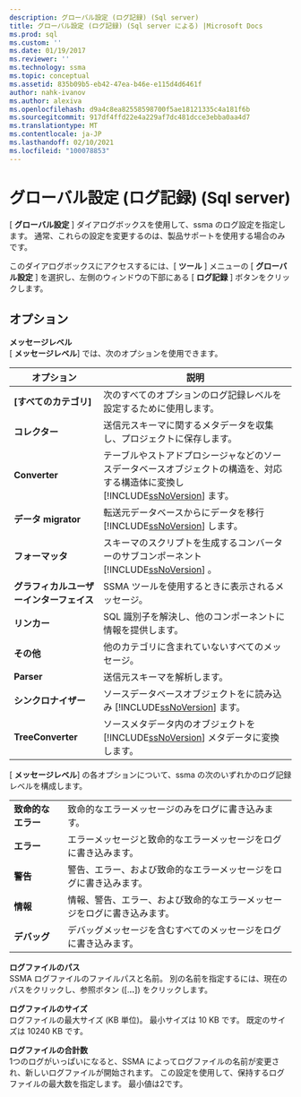 ```yaml
---
description: グローバル設定 (ログ記録) (Sql server)
title: グローバル設定 (ログ記録) (Sql server による) |Microsoft Docs
ms.prod: sql
ms.custom: ''
ms.date: 01/19/2017
ms.reviewer: ''
ms.technology: ssma
ms.topic: conceptual
ms.assetid: 835b09b5-eb42-47ea-b46e-e115d4d6461f
author: nahk-ivanov
ms.author: alexiva
ms.openlocfilehash: d9a4c8ea82558598700f5ae18121335c4a181f6b
ms.sourcegitcommit: 917df4ffd22e4a229af7dc481dcce3ebba0aa4d7
ms.translationtype: MT
ms.contentlocale: ja-JP
ms.lasthandoff: 02/10/2021
ms.locfileid: "100078853"
---
```

# <a name="global-settings-logging-accesstosql"></a>グローバル設定 (ログ記録) (Sql server)
[ **グローバル設定** ] ダイアログボックスを使用して、ssma のログ設定を指定します。 通常、これらの設定を変更するのは、製品サポートを使用する場合のみです。  
  
このダイアログボックスにアクセスするには、[ **ツール** ] メニューの [ **グローバル設定** ] を選択し、左側のウィンドウの下部にある [ **ログ記録** ] ボタンをクリックします。  
  
## <a name="options"></a>オプション  
**メッセージレベル**  
[ **メッセージレベル**] では、次のオプションを使用できます。  
  
|オプション|説明|  
|----------|---------------|  
|**[すべてのカテゴリ]**|次のすべてのオプションのログ記録レベルを設定するために使用します。|  
|**コレクター**|送信元スキーマに関するメタデータを収集し、プロジェクトに保存します。|  
|**Converter**|テーブルやストアドプロシージャなどのソースデータベースオブジェクトの構造を、対応する構造体に変換し [!INCLUDE[ssNoVersion](../../includes/ssnoversion-md.md)] ます。|  
|**データ migrator**|転送元データベースからにデータを移行 [!INCLUDE[ssNoVersion](../../includes/ssnoversion-md.md)] します。|  
|**フォーマッタ**|スキーマのスクリプトを生成するコンバーターのサブコンポーネント [!INCLUDE[ssNoVersion](../../includes/ssnoversion-md.md)] 。|  
|**グラフィカルユーザーインターフェイス**|SSMA ツールを使用するときに表示されるメッセージ。|  
|**リンカー**|SQL 識別子を解決し、他のコンポーネントに情報を提供します。|  
|**その他**|他のカテゴリに含まれていないすべてのメッセージ。|  
|**Parser**|送信元スキーマを解析します。|  
|**シンクロナイザー**|ソースデータベースオブジェクトをに読み込み [!INCLUDE[ssNoVersion](../../includes/ssnoversion-md.md)] ます。|  
|**TreeConverter**|ソースメタデータ内のオブジェクトを [!INCLUDE[ssNoVersion](../../includes/ssnoversion-md.md)] メタデータに変換します。|  
  
[ **メッセージレベル**] の各オプションについて、ssma の次のいずれかのログ記録レベルを構成します。  
  
|||  
|-|-|  
|**致命的なエラー**|致命的なエラーメッセージのみをログに書き込みます。|  
|**エラー**|エラーメッセージと致命的なエラーメッセージをログに書き込みます。|  
|**警告**|警告、エラー、および致命的なエラーメッセージをログに書き込みます。|  
|**情報**|情報、警告、エラー、および致命的なエラーメッセージをログに書き込みます。|  
|**デバッグ**|デバッグメッセージを含むすべてのメッセージをログに書き込みます。|  
  
**ログファイルのパス**  
SSMA ログファイルのファイルパスと名前。 別の名前を指定するには、現在のパスをクリックし、参照ボタン ([.**..**]) をクリックします。  
  
**ログファイルのサイズ**  
ログファイルの最大サイズ (KB 単位)。 最小サイズは 10 KB です。 既定のサイズは 10240 KB です。  
  
**ログファイルの合計数**  
1つのログがいっぱいになると、SSMA によってログファイルの名前が変更され、新しいログファイルが開始されます。 この設定を使用して、保持するログファイルの最大数を指定します。 最小値は2です。  
  
